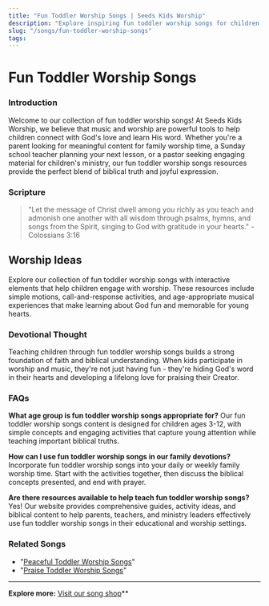 ```yaml
---
title: "Fun Toddler Worship Songs | Seeds Kids Worship"
description: "Explore inspiring fun toddler worship songs for children's worship and faith development. Biblical music resources for families and ministry."
slug: "/songs/fun-toddler-worship-songs"
tags:
---
```


# Fun Toddler Worship Songs

### Introduction

Welcome to our collection of fun toddler worship songs! At Seeds Kids Worship, we believe that music and worship are powerful tools to help children connect with God's love and learn His word. Whether you're a parent looking for meaningful content for family worship time, a Sunday school teacher planning your next lesson, or a pastor seeking engaging material for children's ministry, our fun toddler worship songs resources provide the perfect blend of biblical truth and joyful expression.

### Scripture

> "Let the message of Christ dwell among you richly as you teach and admonish one another with all wisdom through psalms, hymns, and songs from the Spirit, singing to God with gratitude in your hearts." - Colossians 3:16

## Worship Ideas

Explore our collection of fun toddler worship songs with interactive elements that help children engage with worship. These resources include simple motions, call-and-response activities, and age-appropriate musical experiences that make learning about God fun and memorable for young hearts.

### Devotional Thought

Teaching children through fun toddler worship songs builds a strong foundation of faith and biblical understanding. When kids participate in worship and music, they're not just having fun - they're hiding God's word in their hearts and developing a lifelong love for praising their Creator.

### FAQs

**What age group is fun toddler worship songs appropriate for?**
Our fun toddler worship songs content is designed for children ages 3-12, with simple concepts and engaging activities that capture young attention while teaching important biblical truths.

**How can I use fun toddler worship songs in our family devotions?**
Incorporate fun toddler worship songs into your daily or weekly family worship time. Start with the activities together, then discuss the biblical concepts presented, and end with prayer.

**Are there resources available to help teach fun toddler worship songs?**
Yes! Our website provides comprehensive guides, activity ideas, and biblical content to help parents, teachers, and ministry leaders effectively use fun toddler worship songs in their educational and worship settings.

### Related Songs

- "[Peaceful Toddler Worship Songs](/songs/peaceful-toddler-worship-songs/)"
- "[Praise Toddler Worship Songs](/songs/praise-toddler-worship-songs/)"

---

**Explore more:** [Visit our song shop](https://seedskidsworship.com/shop)**

<!-- Schema Markup -->
<script type="application/ld+json">
{
  "@context": "https://schema.org",
  "@type": "MusicRecording",
  "name": "Fun Toddler Worship Songs",
  "byArtist": {
    "@type": "MusicGroup",
    "name": "Seeds Kids Worship"
  },
  "isFamilyFriendly": true,
  "url": "https://seedskidsworship.com/songs/fun-toddler-worship-songs/"
}
</script>